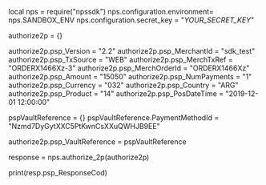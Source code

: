local nps = require("npssdk")
nps.configuration.environment= nps.SANDBOX_ENV
nps.configuration.secret_key = "_YOUR_SECRET_KEY_"


authorize2p = {}

authorize2p.psp_Version = "2.2"
authorize2p.psp_MerchantId = "sdk_test"
authorize2p.psp_TxSource = "WEB"
authorize2p.psp_MerchTxRef = "ORDERX1466Xz-3"
authorize2p.psp_MerchOrderId = "ORDERX1466Xz"
authorize2p.psp_Amount = "15050"
authorize2p.psp_NumPayments = "1"
authorize2p.psp_Currency = "032"
authorize2p.psp_Country = "ARG"
authorize2p.psp_Product = "14"
authorize2p.psp_PosDateTime = "2019-12-01 12:00:00"

pspVaultReference = {}
pspVaultReference.PaymentMethodId = "Nzmd7DyGytXXC5PtKwnCsXXuQWHJB9EE"

authorize2p.psp_VaultReference = pspVaultReference

response = nps.authorize_2p(authorize2p)

print(resp.psp_ResponseCod)
